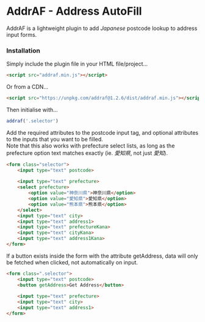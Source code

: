 # AddrAF - Address AutoFill

AddrAF is a lightweight plugin to add *Japanese* postcode lookup to address input forms.

### Installation

Simply include the plugin file in your HTML file/project...
```html
<script src="addraf.min.js"></script>
```
Or from a CDN...
```html
<script src="https://unpkg.com/addraf@1.2.6/dist/addraf.min.js"></script>
```
Then initialise with...

```js
addraf('.selector')
```
Add the required attributes to the postcode input tag, and optional attributes to the inputs that you want to be filled.\
Note that this also works with prefecture select lists, as long as the prefecture option text matches exactly (ie. *愛知県*, not just *愛知*).
```HTML
<form class="selector">
    <input type="text" postcode>
    
    <input type="text" prefecture>
    <select prefecture>
        <option value="神奈川県">神奈川県</option>
        <option value="愛知県">愛知県</option>
        <option value="熊本県">熊本県</option>
    </select>
    <input type="text" city>
    <input type="text" address1>
    <input type="text" prefectureKana>
    <input type="text" cityKana>
    <input type="text" address1Kana>
</form>
```
If a button exists inside the form with the attribute getAddress, data will only be fetched when clicked, not automatically on input.
```HTML
<form class=".selector">
    <input type="text" postcode>
	<button getAddress>Get Address</button>
    
    <input type="text" prefecture>
    <input type="text" city>
    <input type="text" address1>
</form>
```